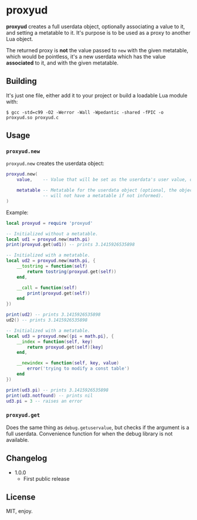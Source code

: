 # proxyud

**proxyud** creates a full userdata object, optionally associating a value to it, and setting a metatable to it. It's purpose is to be used as a proxy to another Lua object.

The returned proxy is **not** the value passed to `new` with the given metatable, which would be pointless, it's a new userdata which has the value **associated** to it, and with the given metatable.

## Building

It's just one file, either add it to your project or build a loadable Lua module with:

```
$ gcc -std=c99 -O2 -Werror -Wall -Wpedantic -shared -fPIC -o proxyud.so proxyud.c
```

## Usage

### `proxyud.new`

`proxyud.new` creates the userdata object:

```lua
proxyud.new(
    value,    -- Value that will be set as the userdata's user value, optional.

    metatable -- Metatable for the userdata object (optional, the object
              -- will not have a metatable if not informed).
)
```

Example:

```lua
local proxyud = require 'proxyud'

-- Initialized without a metatable.
local ud1 = proxyud.new(math.pi)
print(proxyud.get(ud1)) -- prints 3.1415926535898

-- Initialized with a metatable.
local ud2 = proxyud.new(math.pi, {
    __tostring = function(self)
        return tostring(proxyud.get(self))
    end,

    __call = function(self)
        print(proxyud.get(self))
    end
})

print(ud2) -- prints 3.1415926535898
ud2() -- prints 3.1415926535898

-- Initialized with a metatable.
local ud3 = proxyud.new({pi = math.pi}, {
    __index = function(self, key)
        return proxyud.get(self)[key]
    end,

    __newindex = function(self, key, value)
        error('trying to modify a const table')
    end
})

print(ud3.pi) -- prints 3.1415926535898
print(ud3.notfound) -- prints nil
ud3.pi = 3 -- raises an error
```

### `proxyud.get`

Does the same thing as `debug.getuservalue`, but checks if the argument is a full userdata. Convenience function for when the debug library is not available.

## Changelog

* 1.0.0
  * First public release

## License

MIT, enjoy.
